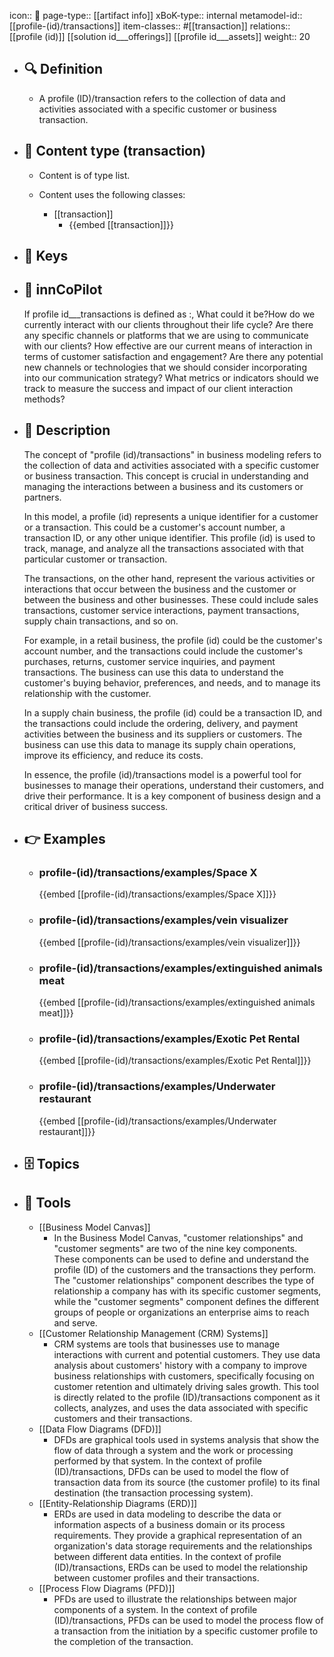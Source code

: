 icon:: 🧿
page-type:: [[artifact info]]
xBoK-type:: internal
metamodel-id:: [[profile-(id)/transactions]]
item-classes:: #[[transaction]]
relations:: [[profile (id)]] [[solution id___offerings]] [[profile id___assets]]
weight:: 20

- ## 🔍 Definition
  - A profile (ID)/transaction refers to the collection of data and activities associated with a specific customer or business transaction.
- ## 📰 Content type (transaction)
  - Content is of type list.
  
  - Content uses the following classes:
    - [[transaction]]
      - {{embed [[transaction]]}}
  
- ## 🔑 Keys
  
- ## 🤖 innCoPilot
  If profile id___transactions is defined as :, What could it be?How do we currently interact with our clients throughout their life cycle?
  Are there any specific channels or platforms that we are using to communicate with our clients?
  How effective are our current means of interaction in terms of customer satisfaction and engagement?
  Are there any potential new channels or technologies that we should consider incorporating into our communication strategy?
  What metrics or indicators should we track to measure the success and impact of our client interaction methods?
- ## 📖 Description
  The concept of "profile (id)/transactions" in business modeling refers to the collection of data and activities associated with a specific customer or business transaction. This concept is crucial in understanding and managing the interactions between a business and its customers or partners.
  
  In this model, a profile (id) represents a unique identifier for a customer or a transaction. This could be a customer's account number, a transaction ID, or any other unique identifier. This profile (id) is used to track, manage, and analyze all the transactions associated with that particular customer or transaction.
  
  The transactions, on the other hand, represent the various activities or interactions that occur between the business and the customer or between the business and other businesses. These could include sales transactions, customer service interactions, payment transactions, supply chain transactions, and so on.
  
  For example, in a retail business, the profile (id) could be the customer's account number, and the transactions could include the customer's purchases, returns, customer service inquiries, and payment transactions. The business can use this data to understand the customer's buying behavior, preferences, and needs, and to manage its relationship with the customer.
  
  In a supply chain business, the profile (id) could be a transaction ID, and the transactions could include the ordering, delivery, and payment activities between the business and its suppliers or customers. The business can use this data to manage its supply chain operations, improve its efficiency, and reduce its costs.
  
  In essence, the profile (id)/transactions model is a powerful tool for businesses to manage their operations, understand their customers, and drive their performance. It is a key component of business design and a critical driver of business success.
- ## 👉 Examples
  - ### profile-(id)/transactions/examples/Space X
    {{embed [[profile-(id)/transactions/examples/Space X]]}}
  - ### profile-(id)/transactions/examples/vein visualizer
    {{embed [[profile-(id)/transactions/examples/vein visualizer]]}}
  - ### profile-(id)/transactions/examples/extinguished animals meat
    {{embed [[profile-(id)/transactions/examples/extinguished animals meat]]}}
  - ### profile-(id)/transactions/examples/Exotic Pet Rental
    {{embed [[profile-(id)/transactions/examples/Exotic Pet Rental]]}}
  - ### profile-(id)/transactions/examples/Underwater restaurant
    {{embed [[profile-(id)/transactions/examples/Underwater restaurant]]}}
  
- ## 🗄️ Topics
  
- ## 🧰 Tools
  - [[Business Model Canvas]]
    - In the Business Model Canvas, "customer relationships" and "customer segments" are two of the nine key components. These components can be used to define and understand the profile (ID) of the customers and the transactions they perform. The "customer relationships" component describes the type of relationship a company has with its specific customer segments, while the "customer segments" component defines the different groups of people or organizations an enterprise aims to reach and serve.
  - [[Customer Relationship Management (CRM) Systems]]
    - CRM systems are tools that businesses use to manage interactions with current and potential customers. They use data analysis about customers' history with a company to improve business relationships with customers, specifically focusing on customer retention and ultimately driving sales growth. This tool is directly related to the profile (ID)/transactions component as it collects, analyzes, and uses the data associated with specific customers and their transactions.
  - [[Data Flow Diagrams (DFD)]]
    - DFDs are graphical tools used in systems analysis that show the flow of data through a system and the work or processing performed by that system. In the context of profile (ID)/transactions, DFDs can be used to model the flow of transaction data from its source (the customer profile) to its final destination (the transaction processing system).
  - [[Entity-Relationship Diagrams (ERD)]]
    - ERDs are used in data modeling to describe the data or information aspects of a business domain or its process requirements. They provide a graphical representation of an organization's data storage requirements and the relationships between different data entities. In the context of profile (ID)/transactions, ERDs can be used to model the relationship between customer profiles and their transactions.
  - [[Process Flow Diagrams (PFD)]]
    - PFDs are used to illustrate the relationships between major components of a system. In the context of profile (ID)/transactions, PFDs can be used to model the process flow of a transaction from the initiation by a specific customer profile to the completion of the transaction.
